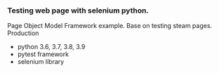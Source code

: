 <h3>Testing web page with selenium python.</h3>
Page Object Model Framework example. 
Base on testing steam pages.
Production

<ul> 
<li>python 3.6, 3.7, 3.8, 3.9</li>
<li>pytest framework</li>
<li>selenium library</li>
</ul>